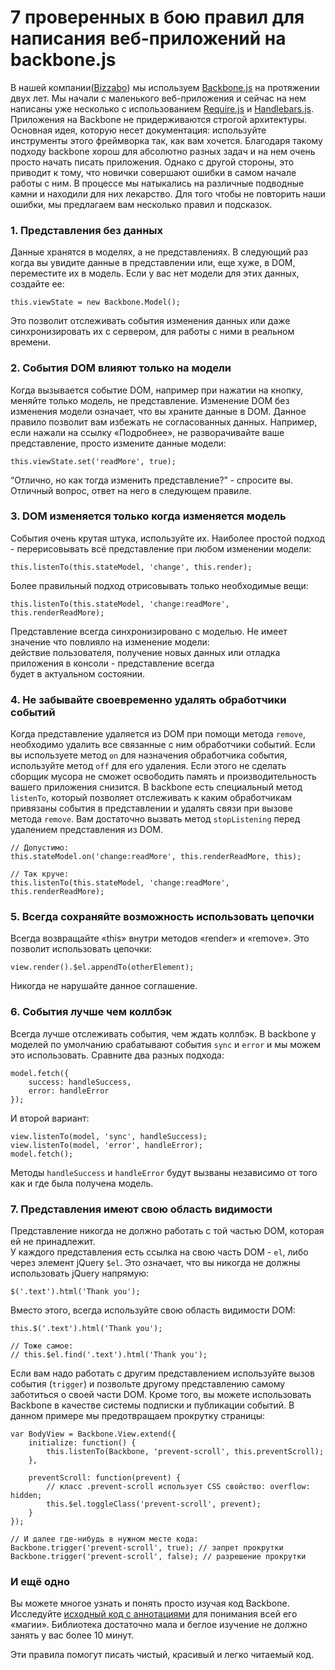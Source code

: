 # 7 проверенных в бою правил для написания веб-приложений на backbone.js

В нашей компании([Bizzabo][1]) мы используем [Backbone.js][2] на протяжении двух лет. Мы начали с маленького веб-приложения и сейчас на нем написаны уже несколько с использованием [Require.js][3] и [Handlebars.js][4].
Приложения на Backbone не придерживаются строгой архитектуры. Основная идея, которую несет документация: используйте инструменты этого фреймворка так, как вам хочется.
Благодаря такому подходу backbone хорош для абсолютно разных задач и на нем очень просто начать писать приложения. Однако с другой стороны, это приводит к тому, что новички совершают ошибки в самом начале работы с ним. 
В процессе мы натыкались на различные подводные камни и находили для них лекарство.
Для того чтобы не повторить наши ошибки, мы предлагаем вам несколько правил и подсказок.

### 1. Представления без данных

Данные хранятся в моделях, а не представлениях. В следующий раз когда вы увидите данные в представлении или, еще хуже, в DOM, переместите их в модель.
Если у вас нет модели для этих данных, создайте ее:

    this.viewState = new Backbone.Model();

Это позволит отслеживать события изменения данных или даже синхронизировать их с сервером, для работы с ними в реальном времени.

### 2. События DOM влияют только на модели

Когда вызывается событие DOM, например при нажатии на кнопку, меняйте только модель, не представление.
Изменение DOM без изменения модели означает, что вы храните данные в DOM.  Данное правило позволит вам избежать не согласованных данных.
Например, если нажали на ссылку «Подробнее», не разворачивайте ваше представление, просто измените данные модели:

    this.viewState.set('readMore', true);

“Отлично, но как тогда изменить представление?” - спросите вы. Отличный вопрос, ответ на него в следующем правиле.

### 3. DOM изменяется только когда изменяется модель

События очень крутая штука, используйте их. Наиболее простой подход - перерисовывать всё представление при любом изменении модели:

    this.listenTo(this.stateModel, 'change', this.render);
    
Более правильный подход отрисовывать только необходимые вещи:

    this.listenTo(this.stateModel, 'change:readMore', this.renderReadMore);
    
Представление всегда синхронизировано с моделью. Не имеет значение что повлияло на изменение модели:  
действие пользователя, получение новых данных или отладка приложения в консоли - представление всегда  
будет в актуальном состоянии.

### 4. Не забывайте своевременно удалять обработчики событий

Когда представление удаляется из DOM при помощи метода `remove`, необходимо удалить все связанные с ним обработчики событий.
Если вы используете метод `on` для назначения обработчика события, используйте метод `off` для его удаления. Если этого не сделать сборщик мусора не сможет освободить память и производительность вашего приложения снизится.
В backbone есть специальный метод `listenTo`, который позволяет отслеживать к каким обработчикам привязаны события в представлении и удалять связи при вызове метода `remove`. Вам достаточно вызвать метод `stopListening` перед удалением представления из DOM.

    // Допустимо:
    this.stateModel.on('change:readMore', this.renderReadMore, this);
 
    // Так круче:
    this.listenTo(this.stateModel, 'change:readMore', this.renderReadMore);
    
### 5. Всегда сохраняйте возможность использовать цепочки

Всегда возвращайте «this» внутри методов «render» и «remove». Это позволит использовать цепочки:

    view.render().$el.appendTo(otherElement);
    
Никогда не нарушайте данное соглашение.

### 6. События лучше чем коллбэк

Всегда лучше отслеживать события, чем ждать коллбэк.
В backbone у моделей по умолчанию срабатывают события `sync` и `error` и мы можем это использовать. Сравните два разных подхода:

    model.fetch({
        success: handleSuccess,
        error: handleError
    });
    
И второй вариант:

    view.listenTo(model, 'sync', handleSuccess);
    view.listenTo(model, 'error', handleError);
    model.fetch();
    
Методы `handleSuccess` и `handleError` будут вызваны независимо от того как и где была получена модель.

### 7. Представления имеют свою область видимости

Представление никогда не должно работать с той частью DOM, которая ей не принадлежит.  
У каждого представления есть ссылка на свою часть DOM - `el`, либо через элемент jQuery `$el`.
Это означает, что вы никогда не должны использовать jQuery напрямую:

    $('.text').html('Thank you');
    
Вместо этого, всегда используйте свою область видимости DOM:

    this.$('.text').html('Thank you');
     
    // Тоже самое: 
    // this.$el.find('.text').html('Thank you');
    
Если вам надо работать с другим представлением используйте вызов события (`trigger`) и позвольте другому представлению самому заботиться о своей части DOM. Кроме того, вы можете использовать Backbone в качестве системы подписки и публикации событий.
В данном примере мы предотвращаем прокрутку страницы:

    var BodyView = Backbone.View.extend({
        initialize: function() {
            this.listenTo(Backbone, 'prevent-scroll', this.preventScroll);
        },
     
        preventScroll: function(prevent) {
            // класс .prevent-scroll использует CSS свойство: overflow: hidden;
            this.$el.toggleClass('prevent-scroll', prevent);
        }
    });
     
    // И далее где-нибудь в нужном месте кода:
    Backbone.trigger('prevent-scroll', true); // запрет прокрутки
    Backbone.trigger('prevent-scroll', false); // разрешение прокрутки
    
### И ещё одно

Вы можете многое узнать и понять просто изучая код Backbone. Исследуйте [исходный код с аннотациями][5] для понимания всей его «магии». Библиотека достаточно мала и беглое изучение не должно занять у вас более 10 минут.

Эти правила помогут писать чистый, красивый и легко читаемый код.
 
 [1]: http://www.bizzabo.com
 [2]: http://backbonejs.org/
 [3]: http://requirejs.org
 [4]: http://handlebarsjs.com/
 [5]: http://backbonejs.org/docs/backbone.html
